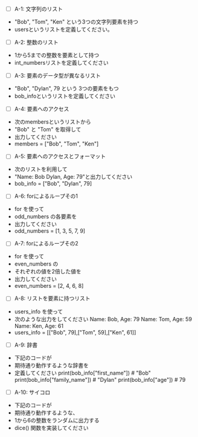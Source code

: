 - [ ] A-1: 文字列のリスト
- "Bob", "Tom", "Ken" という3つの文字列要素を持つ
- usersというリストを定義してください。

- [ ] A-2: 整数のリスト
- 1から5までの整数を要素として持つ
- int_numbersリストを定義してください

- [ ] A-3: 要素のデータ型が異なるリスト
- "Bob", "Dylan", 79 という 3つの要素をもつ
- bob_infoというリストを定義してください

- [ ] A-4: 要素へのアクセス
- 次のmembersというリストから
- "Bob" と "Tom" を取得して
- 出力してください
- members = ["Bob", "Tom", "Ken"]

- [ ] A-5: 要素へのアクセスとフォーマット
- 次のリストを利用して
- "Name: Bob Dylan, Age: 79"と出力してください
- bob_info = ["Bob", "Dylan", 79]

- [ ] A-6: forによるループその1
- for を使って
- odd_numbers の各要素を
- 出力してください
- odd_numbers = [1, 3, 5, 7, 9]

- [ ] A-7: forによるループその2
- for を使って
- even_numbers の
- それぞれの値を2倍した値を
- 出力してください
- even_numbers = [2, 4, 6, 8]

- [ ] A-8: リストを要素に持つリスト
- users_info を使って
- 次のような出力をしてください Name: Bob, Age: 79 Name: Tom, Age: 59 Name: Ken, Age: 61
- users_info = [["Bob", 79],["Tom", 59],["Ken", 61]]

- [ ] A-9: 辞書
- 下記のコードが
- 期待通り動作するような辞書を
- 定義してください print(bob_info["first_name"]) # "Bob"
  print(bob_info["family_name"]) # "Dylan"
  print(bob_info["age"]) # 79


- [ ] A-10: サイコロ
- 下記のコードが
- 期待通り動作するような、
- 1から6の整数をランダムに出力する
- dice() 関数を実装してください